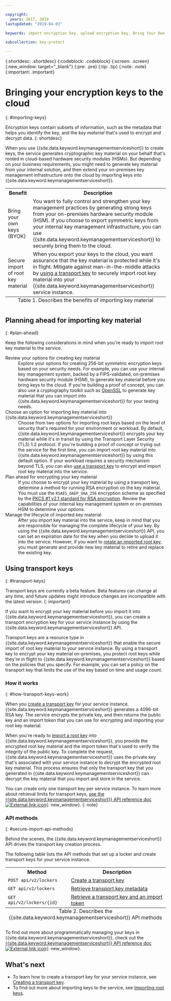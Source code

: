 ```yaml
---

copyright:
  years: 2017, 2019
lastupdated: "2019-04-03"

keywords: import encryption key, upload encryption key, Bring Your Own Key, BYOK, secure import, transport encryption key 

subcollection: key-protect

---
```


{:shortdesc: .shortdesc}
{:codeblock: .codeblock}
{:screen: .screen}
{:new_window: target="_blank"}
{:pre: .pre}
{:tip: .tip}
{:note: .note}
{:important: .important}

# Bringing your encryption keys to the cloud
{: #importing-keys}

Encryption keys contain subsets of information, such as the metadata that helps you identify the key, and the _key material_ that's used to encrypt and decrypt data.
{: shortdesc}

When you use {{site.data.keyword.keymanagementserviceshort}} to create keys, the service generates cryptographic key material on your behalf that's rooted in cloud-based hardware security modules (HSMs). But depending on your business requirements, you might need to generate key material from your internal solution, and then extend your on-premises key management infrastructure onto the cloud by importing keys into {{site.data.keyword.keymanagementserviceshort}}.

<table>
  <th>Benefit</th>
  <th>Description</th>
  <tr>
    <td>Bring your own keys (BYOK) </td>
    <td>You want to fully control and strengthen your key management practices by generating strong keys from your on-premises hardware security module (HSM). If you choose to export symmetric keys from your internal key management infrastructure, you can use {{site.data.keyword.keymanagementserviceshort}} to securely bring them to the cloud.</td>
  </tr>
  <tr>
    <td>Secure import of root key material</td>
    <td>When you export your keys to the cloud, you want assurance that the key material is protected while it's in flight. Mitigate against man-in-the-middle attacks by <a href="#transport-keys">using a transport key</a> to securely import root key material into your {{site.data.keyword.keymanagementserviceshort}} service instance.</td>
  </tr>
  <caption style="caption-side:bottom;">Table 1. Describes the benefits of importing key material</caption>
</table>


## Planning ahead for importing key material
{: #plan-ahead}

Keep the following considerations in mind when you're ready to import root key material to the service.

<dl>
  <dt>Review your options for creating key material</dt>
    <dd>Explore your options for creating 256-bit symmetric encryption keys based on your security needs. For example, you can use your internal key management system, backed by a FIPS-validated, on-premises hardware security module (HSM), to generate key material before you bring keys to the cloud. If you're building a proof of concept, you can also use a cryptography toolkit such as <a href="https://www.openssl.org/" target="_blank">OpenSSL</a> to generate key material that you can import into {{site.data.keyword.keymanagementserviceshort}} for your testing needs.</dd>
  <dt>Choose an option for importing key material into {{site.data.keyword.keymanagementserviceshort}}</dt>
    <dd>Choose from two options for importing root keys based on the level of security that's required for your environment or workload. By default, {{site.data.keyword.keymanagementserviceshort}} encrypts your key material while it's in transit by using the Transport Layer Security (TLS) 1.2 protocol. If you're building a proof of concept or trying out the service for the first time, you can import root key material into {{site.data.keyword.keymanagementserviceshort}} by using this default option. If your workload requires a security mechanism beyond TLS, you can also <a href="#transport-keys">use a transport key</a> to encrypt and import root key material into the service.</dd>
  <dt>Plan ahead for encrypting your key material</dt>
    <dd>If you choose to encrypt your key material by using a transport key, determine a method for running RSA encryption on the key material. You must use the <code>RSAES_OAEP_SHA_256</code> encryption scheme as specified by the <a href="https://tools.ietf.org/html/rfc3447" target="_blank">PKCS #1 v2.1 standard for RSA encryption</a>. Review the capabilities of your internal key management system or on-premises HSM to determine your options.</dd>
  <dt>Manage the lifecycle of imported key material</dt>
    <dd>After you import key material into the service, keep in mind that you are responsible for managing the complete lifecycle of your key. By using the {{site.data.keyword.keymanagementserviceshort}} API, you can set an expiration date for the key when you decide to upload it into the service. However, if you want to <a href="/docs/services/key-protect?topic=key-protect-rotate-keys">rotate an imported root key</a>, you must generate and provide new key material to retire and replace the existing key. </dd>
</dl>

## Using transport keys
{: #transport-keys}

Transport keys are currently a beta feature. Beta features can change at any time, and future updates might introduce changes are incompatible with the latest version.
{: important}

If you want to encrypt your key material before you import it into {{site.data.keyword.keymanagementserviceshort}}, you can create a transport encryption key for your service instance by using the {{site.data.keyword.keymanagementserviceshort}} API. 

Transport keys are a resource type in {{site.data.keyword.keymanagementserviceshort}} that enable the secure import of root key material to your service instance. By using a transport key to encrypt your key material on-premises, you protect root keys while they're in flight to {{site.data.keyword.keymanagementserviceshort}} based on the policies that you specify. For example, you can set a policy on the transport key that limits the use of the key based on time and usage count.

### How it works
{: #how-transport-keys-work}

When you [create a transport key](/docs/services/key-protect?topic=key-protect-create-transport-keys) for your service instance, {{site.data.keyword.keymanagementserviceshort}} generates a 4096-bit RSA key. The service encrypts the private key, and then returns the public key and an import token that you can use for encrypting and importing your root key material. 

When you're ready to [import a root key](/docs/services/key-protect?topic=key-protect-import-root-keys#api) into {{site.data.keyword.keymanagementserviceshort}}, you provide the encrypted root key material and the import token that's used to verify the integrity of the public key. To complete the request, {{site.data.keyword.keymanagementserviceshort}} uses the private key that's associated with your service instance to decrypt the encrypted root key material. This process ensures that only the transport key that you generated in {{site.data.keyword.keymanagementserviceshort}} can decrypt the key material that you import and store in the service.

You can create only one transport key per service instance. To learn more about retrieval limits for transport keys, [see the {{site.data.keyword.keymanagementserviceshort}} API reference doc ![External link icon](../../../icons/launch-glyph.svg "External link icon")](https://{DomainName}/apidocs/key-protect){: new_window}.
{: note} 

### API methods
{: #secure-import-api-methods}

Behind the scenes, the {{site.data.keyword.keymanagementserviceshort}} API drives the transport key creation process.  

The following table lists the API methods that set up a locker and create transport keys for your service instance.

<table>
  <tr>
    <th>Method</th>
    <th>Description</th>
  </tr>
  <tr>
    <td><code>POST api/v2/lockers</code></td>
    <td><a href="/docs/services/key-protect?topic=key-protect-create-transport-keys">Create a transport key</a></td>
  </tr>
  <tr>
    <td><code>GET api/v2/lockers</code></td>
    <td><a href="/docs/services/key-protect?topic=key-protect-create-transport-keys">Retrieve transport key metadata</a></td>
  </tr>
  <tr>
    <td><code>GET api/v2/lockers/{id}</code></td>
    <td><a href="/docs/services/key-protect?topic=key-protect-import-root-keys">Retrieve a transport key and an import token</a></td>
  </tr>
  <caption style="caption-side:bottom;">Table 2. Describes the {{site.data.keyword.keymanagementserviceshort}} API methods</caption>
</table>

To find out more about programmatically managing your keys in {{site.data.keyword.keymanagementserviceshort}}, check out the [{{site.data.keyword.keymanagementserviceshort}} API reference doc ![External link icon](../../../icons/launch-glyph.svg "External link icon")](https://{DomainName}/apidocs/key-protect){: new_window}.

## What's next

- To learn how to create a transport key for your service instance, see [Creating a transport key](/docs/services/key-protect?topic=key-protect-create-transport-keys).
- To find out more about importing keys to the service, see [Importing root keys](/docs/services/key-protect?topic=key-protect-import-root-keys). 